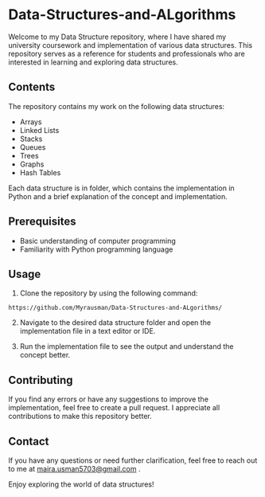 # Data-Structures-and-ALgorithms


Welcome to my Data Structure repository, where I have shared my university coursework and implementation of various data structures. This repository serves as a reference for students and professionals who are interested in learning and exploring data structures.

## Contents

The repository contains my work on the following data structures:

- Arrays
- Linked Lists
- Stacks
- Queues
- Trees
- Graphs
- Hash Tables

Each data structure is in  folder, which contains the implementation in Python and a brief explanation of the concept and implementation.

## Prerequisites

- Basic understanding of computer programming
- Familiarity with Python programming language

## Usage

1. Clone the repository by using the following command:
```
https://github.com/Myrausman/Data-Structures-and-ALgorithms/
```
2. Navigate to the desired data structure folder and open the implementation file in a text editor or IDE.

3. Run the implementation file to see the output and understand the concept better.

## Contributing

If you find any errors or have any suggestions to improve the implementation, feel free to create a pull request. I appreciate all contributions to make this repository better.

## Contact

If you have any questions or need further clarification, feel free to reach out to me at maira.usman5703@gmail.com  .

Enjoy exploring the world of data structures!


